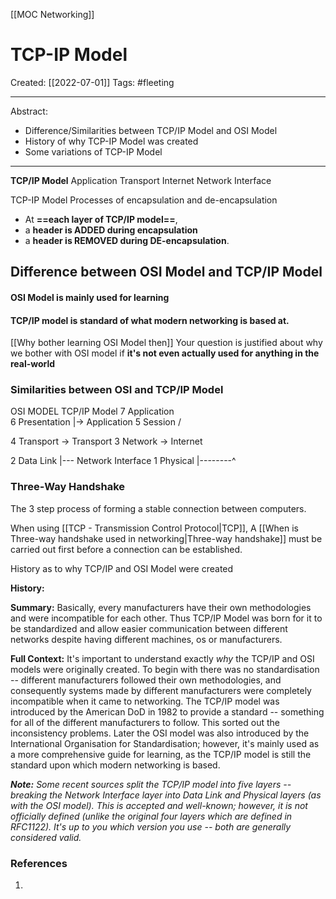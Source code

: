 [[MOC Networking]]

# TCP-IP Model
Created:  [[2022-07-01]]
Tags: #fleeting 

---
Abstract:
- Difference/Similarities between TCP/IP Model and OSI Model
- History of why TCP-IP Model was created
- Some variations of TCP-IP Model

---
**TCP/IP Model**
Application
Transport
Internet
Network Interface


TCP-IP Model
Processes of encapsulation and de-encapsulation
- At **==each layer of TCP/IP model==**, 
- a **header is ADDED during encapsulation**
-  a **header is REMOVED during DE-encapsulation**.


## Difference between OSI Model and TCP/IP Model
#### **OSI Model** is mainly used for learning 
#### **TCP/IP model** is standard of what modern networking is based at.


[[Why bother learning OSI Model then]]
Your question is justified about why we bother with OSI model if **it's not even actually used for anything in the real-world**




### Similarities between OSI and TCP/IP Model

 OSI MODEL                        TCP/IP Model
7 Application                      \
6 Presentation                    |-> Application
5 Session                            /


4 Transport                       ->  Transport 
3 Network                         ->   Internet


2 Data Link                         |---  Network Interface
1 Physical                           |--------^



### Three-Way Handshake
The 3 step process of forming a stable connection between computers. 

When using [[TCP - Transmission Control Protocol|TCP]], A [[When is Three-way handshake used in networking|Three-way handshake]] must be carried out first before a connection can be established.











History as to why TCP/IP and OSI Model were created

**History:**

**Summary:**
Basically, every manufacturers have their own methodologies and were incompatible for each other. Thus TCP/IP Model was born for it to be standardized and allow easier communication between different networks despite having different machines, os or manufacturers.

**Full Context:**
It's important to understand exactly _why_ the TCP/IP and OSI models were originally created. To begin with there was no standardisation -- different manufacturers followed their own methodologies, and consequently systems made by different manufacturers were completely incompatible when it came to networking. The TCP/IP model was introduced by the American DoD in 1982 to provide a standard -- something for all of the different manufacturers to follow. This sorted out the inconsistency problems. Later the OSI model was also introduced by the International Organisation for Standardisation; however, it's mainly used as a more comprehensive guide for learning, as the TCP/IP model is still the standard upon which modern networking is based.




_**Note:** Some recent sources split the TCP/IP model into five layers -- breaking the Network Interface layer into Data Link and Physical layers (as with the OSI model). This is accepted and well-known; however, it is not officially defined (unlike the original four layers which are defined in RFC1122). It's up to you which version you use -- both are generally considered valid._





### References
1. 